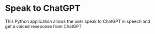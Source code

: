 # Speak to ChatGPT

This Python application allows the user speak to ChatGPT in speech and get a voiced reseponse from ChatGPT
